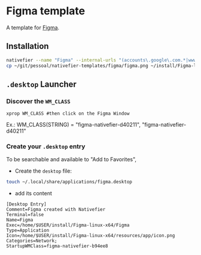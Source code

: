 # Figma template

A template for [Figma](www.figma.com).

## Installation

```bash
nativefier --name "Figma" --internal-urls "(accounts\.google\.com.*|www.figma.com)" https://www.figma.com/ ~/install
cp ~/git/pessoal/nativefier-templates/figma/figma.png ~/install/Figma-linux-x64/resources/app/icon.png
```

## `.desktop` Launcher

### Discover the `WM_CLASS`

`xprop WM_CLASS #then click on the Figma Window`

Ex.: WM_CLASS(STRING) = "figma-nativefier-d40211", "figma-nativefier-d40211"

### Create your `.desktop` entry

To be searchable and available to "Add to Favorites",

- Create the `desktop` file:

```bash
touch ~/.local/share/applications/figma.desktop
```

- add its content

```.desktop
[Desktop Entry]
Comment=Figma created with Nativefier
Terminal=false
Name=Figma
Exec=/home/$USER/install/Figma-linux-x64/Figma
Type=Application
Icon=/home/$USER/install/Figma-linux-x64/resources/app/icon.png
Categories=Network;
StartupWMClass=figma-nativefier-b94ee8
```
